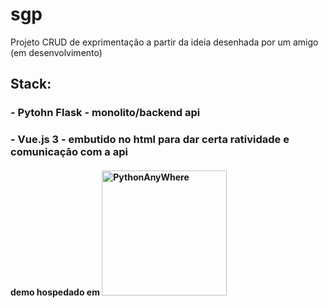 # sgp
Projeto CRUD de exprimentação a partir da ideia desenhada por um amigo
(em desenvolvimento)
## Stack:
### - Pytohn Flask - monolito/backend api
### - Vue.js 3 - embutido no html para dar certa ratividade e comunicação com a api

#### demo hospedado em [<img src="https://www.pythonanywhere.com/static/anywhere/images/PA-logo.svg" alt="PythonAnyWhere" width="200"/>](https://sgpdiego.pythonanywhere.com)
